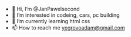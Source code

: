 - 👋 Hi, I’m @JanPawelsecond
- 👀 I’m interested in codeing, cars, pc building
- 🌱 I’m currently learning html css
- 📫 How to reach me yegrovoadam@gmail.com                                                      

